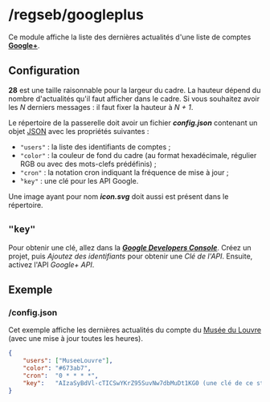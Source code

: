 # /regseb/googleplus

Ce module affiche la liste des dernières actualités d'une liste de comptes
**[Google+](//plus.google.com)**.

## Configuration

**28** est une taille raisonnable pour la largeur du cadre. La hauteur dépend
du nombre d'actualités qu'il faut afficher dans le cadre. Si vous souhaitez
avoir les *N* derniers messages : il faut fixer la hauteur à *N + 1*.

Le répertoire de la passerelle doit avoir un fichier ***config.json***
contenant un objet [JSON](http://www.json.org "JavaScript Object Notation")
avec les propriétés suivantes :

- `"users"` : la liste des identifiants de comptes ;
- `"color"` : la couleur de fond du cadre (au format hexadécimale, régulier RGB
  ou avec des mots-clefs prédéfinis) ;
- `"cron"` : la notation cron indiquant la fréquence de mise à jour ;
- ̀`"key"` : une clé pour les API Google.

Une image ayant pour nom ***icon.svg*** doit aussi est présent dans le
répertoire.

## `"key"`

Pour obtenir une clé, allez dans la
***[Google Developers Console](//console.developers.google.com/)***. Créez un
projet, puis *Ajoutez des identifiants* pour obtenir une *Clé de l'API*.
Ensuite, activez l'API *Google+ API*.

## Exemple

### /config.json

Cet exemple affiche les dernières actualités du compte du
[Musée du Louvre](//plus.google.com/+MuseeLouvre/posts) (avec une mise à jour
toutes les heures).

```JSON
{
    "users": ["MuseeLouvre"],
    "color": "#673ab7",
    "cron":  "0 * * * *",
    "key":   "AIzaSyBdVl-cTICSwYKrZ95SuvNw7dbMuDt1KG0 (une clé de ce style)"
}
```
